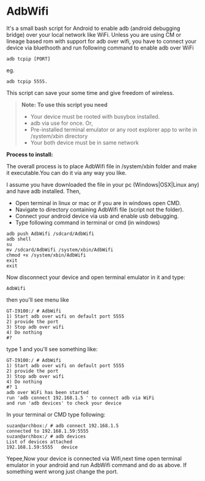 # AdbWifi
It's a small bash script for Android to enable adb (android debugging bridge) over your local network like WiFi. Unless you are using CM or lineage based rom with support for adb over wifi, you have to 
connect  your device via bluethooth and run following command to  enable adb over WiFi

```
adb tcpip [PORT]
```
eg.
```
adb tcpip 5555.
```
This script can save your some time and give freedom of wireless.


> **Note:**
> **To use this script you need**
>- Your device must be rooted with busybox installed.
>- adb via use for once.
>Or,
>- Pre-installed terminal emulator or any root explorer app to write in /system/xbin directory
>- Your both device must be in same network

**Process to install:**

The overall process is to place AdbWifi file in /system/xbin folder and make it executable.You can do it via any way you like.


I assume you have downloaded the file in your pc (Windows|OSX|Linux any) and have adb installed. Then,
- Open terminal in linux or mac or if you are in windows open CMD.
- Navigate to directory containing AdbWifi file (script not the folder).
- Connect your android device via usb and enable usb debugging.
- Type following command in terminal or cmd (in windows)
```
adb push AdbWifi /sdcard/AdbWifi
adb shell
su 
mv /sdcard/AdbWifi /system/xbin/AdbWifi
chmod +x /system/xbin/AdbWifi
exit
exit
```
Now disconnect your device and open terminal emulator in it and type:

```
AdbWifi
```
then you'll see menu like 
```
GT-I9100:/ # AdbWifi                                                          
1) Start adb over wifi on default port 5555
2) provide the port
3) Stop adb over wifi
4) Do nothing
#? 
```
type 1 and you'll see something like:
```
GT-I9100:/ # AdbWifi                                                              
1) Start adb over wifi on default port 5555
2) provide the port
3) Stop adb over wifi
4) Do nothing
#? 1
adb over WiFi has been started
run 'adb connect 192.168.1.5 ' to connect adb via WiFi
and run 'adb devices' to check your device
```
In your terminal or CMD type following:
```
suzan@archbox:/ # adb connect 192.168.1.5
connected to 192.168.1.59:5555
suzan@archbox:/ # adb devices
List of devices attached
192.168.1.59:5555	device
```
Yepee,Now your device is connected via Wifi,next time open terminal emulator in your android and run AdbWifi command and do as above. If something went wrong just change the port.